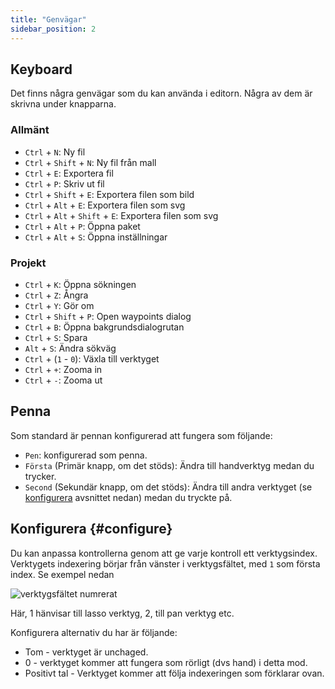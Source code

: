 ```yaml
---
title: "Genvägar"
sidebar_position: 2
---
```



## Keyboard

Det finns några genvägar som du kan använda i editorn. Några av dem är skrivna under knapparna.

### Allmänt

* `Ctrl` + `N`: Ny fil
* `Ctrl` + `Shift` + `N`: Ny fil från mall
* `Ctrl` + `E`: Exportera fil
* `Ctrl` + `P`: Skriv ut fil
* `Ctrl` + `Shift` + `E`: Exportera filen som bild
* `Ctrl` + `Alt` + `E`: Exportera filen som svg
* `Ctrl` + `Alt` + `Shift` + `E`: Exportera filen som svg
* `Ctrl` + `Alt` + `P`: Öppna paket
* `Ctrl` + `Alt` + `S`: Öppna inställningar

### Projekt

* `Ctrl` + `K`: Öppna sökningen
* `Ctrl` + `Z`: Ångra
* `Ctrl` + `Y`: Gör om
* `Ctrl` + `Shift` + `P`: Open waypoints dialog
* `Ctrl` + `B`: Öppna bakgrundsdialogrutan
* `Ctrl` + `S`: Spara
* `Alt` + `S`: Ändra sökväg
* `Ctrl` + (`1` - `0`): Växla till verktyget
* `Ctrl` + `+`: Zooma in
* `Ctrl` + `-`: Zooma ut

## Penna

Som standard är pennan konfigurerad att fungera som följande:
* `Pen`: konfigurerad som penna.
* `Första` (Primär knapp, om det stöds): Ändra till handverktyg medan du trycker.
* `Second` (Sekundär knapp, om det stöds): Ändra till andra verktyget (se [konfigurera](#configure) avsnittet nedan) medan du tryckte på.



## Konfigurera {#configure}

Du kan anpassa kontrollerna genom att ge varje kontroll ett verktygsindex. Verktygets indexering börjar från vänster i verktygsfältet, med `1` som första index. Se exempel nedan

![verktygsfältet numrerat](toolbar_numbered.png)

Här, 1 hänvisar till lasso verktyg, 2, till pan verktyg etc.

Konfigurera alternativ du har är följande:

* Tom - verktyget är unchaged.
* 0 - verktyget kommer att fungera som rörligt (dvs hand) i detta mod.
* Positivt tal - Verktyget kommer att följa indexeringen som förklarar ovan. 


